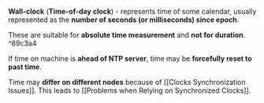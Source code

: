 **Wall-clock** (**Time-of-day clock**) - represents time of some calendar, usually represented as the **number of seconds (or milliseconds) since epoch**.

These are suitable for **absolute time measurement** and **not for duration**. ^69c3a4

If time on machine is **ahead of NTP server**, time may be **forcefully reset to past time**.

Time may **differ on different nodes** because of [[Clocks Synchronization Issues]].
This leads to [[Problems when Relying on Synchronized Clocks]].


